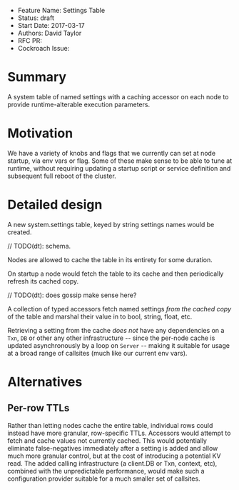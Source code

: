 - Feature Name: Settings Table
- Status: draft
- Start Date: 2017-03-17
- Authors: David Taylor
- RFC PR:
- Cockroach Issue:

# Summary

A system table of named settings with a caching accessor on each node to provide
runtime-alterable execution parameters.

# Motivation

We have a variety of knobs and flags that we currently can set at node startup,
via env vars or flag. Some of these make sense to be able to tune at runtime,
without requiring updating a startup script or service definition and subsequent
full reboot of the cluster.

# Detailed design

A new system.settings table, keyed by string settings names would be created.

// TODO(dt): schema.

Nodes are allowed to cache the table in its entirety for some duration.

On startup a node would fetch the table to its cache and then periodically
refresh its cached copy.

// TODO(dt): does gossip make sense here?

A collection of typed accessors fetch named settings _from the cached copy_ of
the table and marshal their value in to bool, string, float, etc.

Retrieving a setting from the cache _does not_ have any dependencies on a `Txn`,
`DB` or other any other infrastructure -- since the per-node cache is updated
asynchronously by a loop on `Server` -- making it suitable for usage at
a broad range of callsites (much like our current env vars).

# Alternatives

## Per-row TTLs
Rather than letting nodes cache the entire table, individual rows could instead
have more granular, row-specific TTLs. Accessors would attempt to fetch and
cache values not currently cached. This would potentially eliminate
false-negatives immediately after a setting is added and allow much more
granular control, but at the cost of introducing a potential KV read. The added
calling infrastructure (a client.DB or Txn, context, etc), combined with the
unpredictable performance, would make such a configuration provider suitable for
a much smaller set of callsites.
